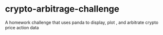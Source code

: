 # crypto-arbitrage-challenge
A homework challenge that uses panda to display, plot , and arbitrate crypto price action data 
